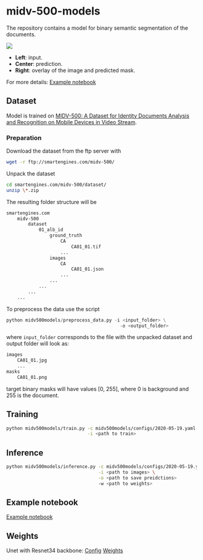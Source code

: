 # midv-500-models
The repository contains a model for binary semantic segmentation of the documents.

![](https://habrastorage.org/webt/gy/-t/xn/gy-txnzezlnurcwwlv7q5vs77x4.jpeg)

* **Left**: input.
* **Center**: prediction.
* **Right**: overlay of the image and predicted mask.

For more details: [Example notebook](Example.ipynb)

## Dataset
Model is trained on [MIDV-500: A Dataset for Identity Documents Analysis and Recognition on Mobile Devices in Video Stream](https://arxiv.org/abs/1807.05786).

### Preparation

Download the dataset from the ftp server with
```bash
wget -r ftp://smartengines.com/midv-500/
```

Unpack the dataset
```bash
cd smartengines.com/midv-500/dataset/
unzip \*.zip
```

The resulting folder structure will be

```bash
smartengines.com
    midv-500
        dataset
            01_alb_id
                ground_truth
                    CA
                        CA01_01.tif
                    ...
                images
                    CA
                        CA01_01.json
                    ...
                ...
            ...
        ...
    ...
```

To preprocess the data use the script
```python
python midv500models/preprocess_data.py -i <input_folder> \
                                          -o <output_folder>
```

where `input_folder` corresponds to the file with the unpacked dataset and output folder will look as:

```bash
images
    CA01_01.jpg
    ...
masks
    CA01_01.png
```

target binary masks will have values \[0, 255\], where 0 is background and 255 is the document.

## Training

```bash
python midv500models/train.py -c midv500models/configs/2020-05-19.yaml \
                              -i <path to train>
```

## Inference

```bash
python midv500models/inference.py -c midv500models/configs/2020-05-19.yaml \
                                  -i <path to images> \
                                  -o <path to save preidctions>
                                  -w <path to weights>
```

## Example notebook
[Example notebook](Example.ipynb)

## Weights
Unet with Resnet34 backbone: [Config](midv500models/configs/2020-05-19.yaml) [Weights](Unet_Resnet34.pth)
